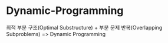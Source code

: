 # Dynamic-Programming
 최적 부분 구조(Optimal Substructure) + 부분 문제 반복(Overlapping Subproblems) => Dynamic Programming
